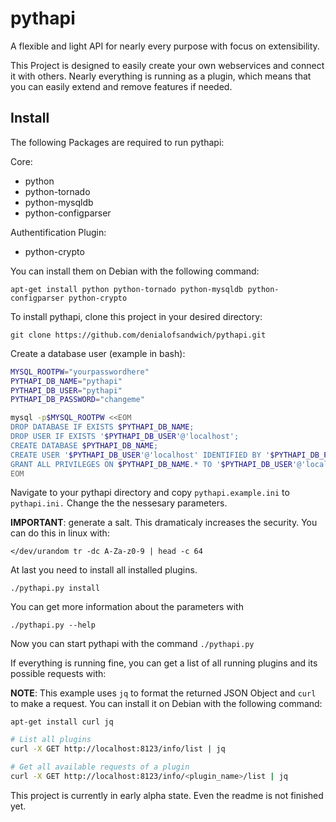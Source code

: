 # pythapi
A flexible and light API for nearly every purpose with focus on extensibility.

This Project is designed to easily create your own webservices and connect it with others. Nearly everything is running as a plugin, which means that you can easily extend and remove features if needed.

## Install

The following Packages are required to run pythapi:

Core:
* python
* python-tornado
* python-mysqldb
* python-configparser

Authentification Plugin:
* python-crypto

You can install them on Debian with the following command:

`apt-get install python python-tornado python-mysqldb python-configparser python-crypto`

To install pythapi, clone this project in your desired directory:

`git clone https://github.com/denialofsandwich/pythapi.git`

Create a database user (example in bash):

```bash
MYSQL_ROOTPW="yourpasswordhere"
PYTHAPI_DB_NAME="pythapi"
PYTHAPI_DB_USER="pythapi"
PYTHAPI_DB_PASSWORD="changeme"

mysql -p$MYSQL_ROOTPW <<EOM
DROP DATABASE IF EXISTS $PYTHAPI_DB_NAME;
DROP USER IF EXISTS '$PYTHAPI_DB_USER'@'localhost';
CREATE DATABASE $PYTHAPI_DB_NAME;
CREATE USER '$PYTHAPI_DB_USER'@'localhost' IDENTIFIED BY '$PYTHAPI_DB_PASSWORD';
GRANT ALL PRIVILEGES ON $PYTHAPI_DB_NAME.* TO '$PYTHAPI_DB_USER'@'localhost';
EOM
```

Navigate to your pythapi directory and copy `pythapi.example.ini` to `pythapi.ini.`
Change the the nessesary parameters.

**IMPORTANT**: generate a salt. This dramaticaly increases the security. You can do this in linux with:

`</dev/urandom tr -dc A-Za-z0-9 | head -c 64`

At last you need to install all installed plugins.

`./pythapi.py install`

You can get more information about the parameters with

`./pythapi.py --help`

Now you can start pythapi with the command `./pythapi.py`

If everything is running fine, you can get a list of all running plugins and its possible requests with:

**NOTE**: This example uses `jq` to format the returned JSON Object and `curl` to make a request. You can install it on Debian with the following command:

`apt-get install curl jq`

```bash
# List all plugins
curl -X GET http://localhost:8123/info/list | jq

# Get all available requests of a plugin
curl -X GET http://localhost:8123/info/<plugin_name>/list | jq
```

This project is currently in early alpha state. Even the readme is not finished yet.
